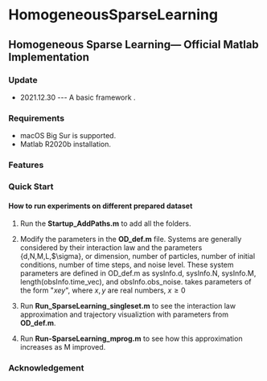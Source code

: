 # HomogeneousSparseLearning

## Homogeneous Sparse Learning&mdash; Official Matlab Implementation

### Update

- 2021.12.30 ---  A basic framework .

### Requirements

* macOS Big Sur is supported. 
* Matlab R2020b installation. 

### Features


### Quick Start


#### How to run experiments on different prepared dataset

1. Run the **Startup_AddPaths.m** to add all the folders.

2. Modify the parameters in the **OD_def.m** file.
   Systems are generally considered by their interaction law and the parameters {d,N,M,L,$\sigma}, or dimension, number of particles, number of initial conditions, number of time steps, and noise level. These system parameters are defined in OD_def.m as sysInfo.d, sysInfo.N, sysInfo.M, length(obsInfo.time_vec), and obsInfo.obs_noise. takes parameters of the form "$xey$", where $x, y$ are real numbers, $x \ge 0$
   
3. Run **Run_SparseLearning_singleset.m** to see the interaction law approximation and trajectory visualiztion with parameters from **OD_def.m**.

4. Run **Run-SparseLearning_mprog.m** to see how this approximation increases as M improved.

### Acknowledgement

